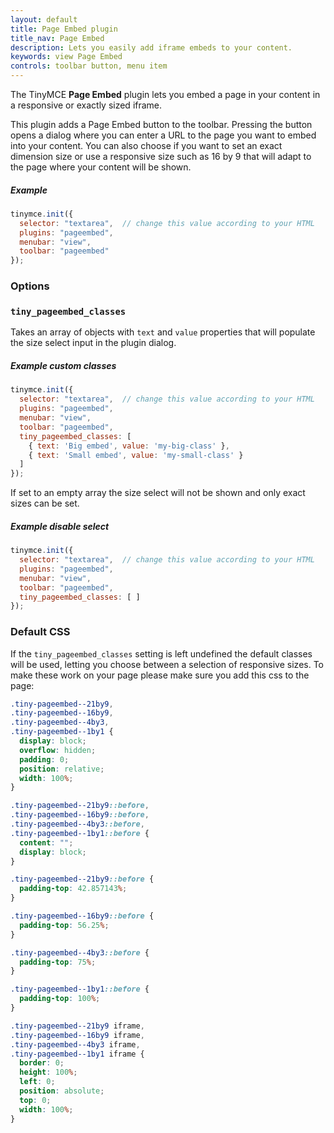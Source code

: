 ```yaml
---
layout: default
title: Page Embed plugin
title_nav: Page Embed
description: Lets you easily add iframe embeds to your content.
keywords: view Page Embed 
controls: toolbar button, menu item
---
```


The TinyMCE **Page Embed** plugin lets you embed a page in your content in a responsive or exactly sized iframe.

This plugin adds a Page Embed button to the toolbar. Pressing the button opens a dialog where you can enter a URL to the page you want to embed into your content. You can also choose if you want to set an exact dimension size or use a responsive size such as 16 by 9 that will adapt to the page where your content will be shown. 

##### Example

```js
tinymce.init({
  selector: "textarea",  // change this value according to your HTML
  plugins: "pageembed",
  menubar: "view",
  toolbar: "pageembed"
});
```

### Options

### `tiny_pageembed_classes`

Takes an array of objects with `text` and `value` properties that will populate the size select input in the plugin dialog. 

##### Example custom classes

```js
tinymce.init({
  selector: "textarea",  // change this value according to your HTML
  plugins: "pageembed",
  menubar: "view",
  toolbar: "pageembed",
  tiny_pageembed_classes: [
    { text: 'Big embed', value: 'my-big-class' },
    { text: 'Small embed', value: 'my-small-class' }
  ]
});
```

If set to an empty array the size select will not be shown and only exact sizes can be set.

##### Example disable select

```js
tinymce.init({
  selector: "textarea",  // change this value according to your HTML
  plugins: "pageembed",
  menubar: "view",
  toolbar: "pageembed",
  tiny_pageembed_classes: [ ]
});
```

### Default CSS

If the `tiny_pageembed_classes` setting is left undefined the default classes will be used, letting you choose between a selection of responsive sizes. To make these work on your page please make sure you add this css to the page:

```css
.tiny-pageembed--21by9,
.tiny-pageembed--16by9,
.tiny-pageembed--4by3,
.tiny-pageembed--1by1 {
  display: block;
  overflow: hidden;
  padding: 0;
  position: relative;
  width: 100%;
}

.tiny-pageembed--21by9::before,
.tiny-pageembed--16by9::before,
.tiny-pageembed--4by3::before,
.tiny-pageembed--1by1::before {
  content: "";
  display: block;
}

.tiny-pageembed--21by9::before {
  padding-top: 42.857143%;
}

.tiny-pageembed--16by9::before {
  padding-top: 56.25%;
}

.tiny-pageembed--4by3::before {
  padding-top: 75%;
}

.tiny-pageembed--1by1::before {
  padding-top: 100%;
}

.tiny-pageembed--21by9 iframe,
.tiny-pageembed--16by9 iframe,
.tiny-pageembed--4by3 iframe,
.tiny-pageembed--1by1 iframe {
  border: 0;
  height: 100%;
  left: 0;
  position: absolute;
  top: 0;
  width: 100%;
}
```